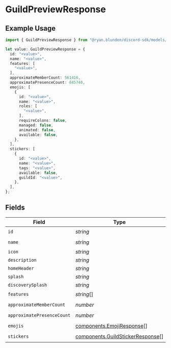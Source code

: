 # GuildPreviewResponse

## Example Usage

```typescript
import { GuildPreviewResponse } from "@ryan.blunden/discord-sdk/models/components";

let value: GuildPreviewResponse = {
  id: "<value>",
  name: "<value>",
  features: [
    "<value>",
  ],
  approximateMemberCount: 561416,
  approximatePresenceCount: 845740,
  emojis: [
    {
      id: "<value>",
      name: "<value>",
      roles: [
        "<value>",
      ],
      requireColons: false,
      managed: false,
      animated: false,
      available: false,
    },
  ],
  stickers: [
    {
      id: "<value>",
      name: "<value>",
      tags: "<value>",
      available: false,
      guildId: "<value>",
    },
  ],
};
```

## Fields

| Field                                                                                | Type                                                                                 | Required                                                                             | Description                                                                          |
| ------------------------------------------------------------------------------------ | ------------------------------------------------------------------------------------ | ------------------------------------------------------------------------------------ | ------------------------------------------------------------------------------------ |
| `id`                                                                                 | *string*                                                                             | :heavy_check_mark:                                                                   | N/A                                                                                  |
| `name`                                                                               | *string*                                                                             | :heavy_check_mark:                                                                   | N/A                                                                                  |
| `icon`                                                                               | *string*                                                                             | :heavy_minus_sign:                                                                   | N/A                                                                                  |
| `description`                                                                        | *string*                                                                             | :heavy_minus_sign:                                                                   | N/A                                                                                  |
| `homeHeader`                                                                         | *string*                                                                             | :heavy_minus_sign:                                                                   | N/A                                                                                  |
| `splash`                                                                             | *string*                                                                             | :heavy_minus_sign:                                                                   | N/A                                                                                  |
| `discoverySplash`                                                                    | *string*                                                                             | :heavy_minus_sign:                                                                   | N/A                                                                                  |
| `features`                                                                           | *string*[]                                                                           | :heavy_check_mark:                                                                   | N/A                                                                                  |
| `approximateMemberCount`                                                             | *number*                                                                             | :heavy_check_mark:                                                                   | N/A                                                                                  |
| `approximatePresenceCount`                                                           | *number*                                                                             | :heavy_check_mark:                                                                   | N/A                                                                                  |
| `emojis`                                                                             | [components.EmojiResponse](../../models/components/emojiresponse.md)[]               | :heavy_check_mark:                                                                   | N/A                                                                                  |
| `stickers`                                                                           | [components.GuildStickerResponse](../../models/components/guildstickerresponse.md)[] | :heavy_check_mark:                                                                   | N/A                                                                                  |